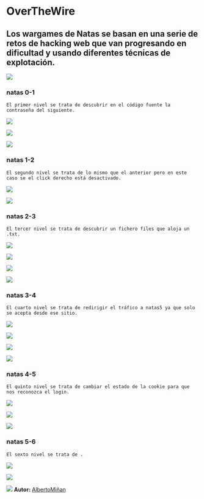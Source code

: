 # OverTheWire
    
## Los wargames de Natas se basan en una serie de retos de hacking web que van progresando en dificultad y usando diferentes técnicas de explotación.

![](https://github.com/albertominan/WriteUps/blob/45d52a9ac58120721e333857c8dd2be25cf3cf19/WEB/Overthewire/natas/capturas/natas.png)
  
### natas 0-1

    El primer nivel se trata de descubrir en el código fuente la contraseña del siguiente.

  ![](https://github.com/albertominan/WriteUps/blob/45d52a9ac58120721e333857c8dd2be25cf3cf19/WEB/Overthewire/natas/capturas/natas0.png)

  ![](https://github.com/albertominan/WriteUps/blob/45d52a9ac58120721e333857c8dd2be25cf3cf19/WEB/Overthewire/natas/capturas/natas0sol.png)
  
  ![](https://github.com/albertominan/WriteUps/blob/45d52a9ac58120721e333857c8dd2be25cf3cf19/WEB/Overthewire/natas/capturas/natas0sol1.png)

### natas 1-2

    El segundo nivel se trata de lo mismo que el anterior pero en este caso se el click derecho está desactivado.

  ![](https://github.com/albertominan/WriteUps/blob/376a38963afc7f5c894e3646041819fedd789139/WEB/Overthewire/natas/capturas/natas1.png)

  ![](https://github.com/albertominan/WriteUps/blob/376a38963afc7f5c894e3646041819fedd789139/WEB/Overthewire/natas/capturas/natas1sol.png)
  
### natas 2-3

    El tercer nivel se trata de descubrir un fichero files que aloja un .txt.

  ![](https://github.com/albertominan/WriteUps/blob/376a38963afc7f5c894e3646041819fedd789139/WEB/Overthewire/natas/capturas/natas2.png)

  ![](https://github.com/albertominan/WriteUps/blob/376a38963afc7f5c894e3646041819fedd789139/WEB/Overthewire/natas/capturas/natas2sol.png)
  
  ![](https://github.com/albertominan/WriteUps/blob/376a38963afc7f5c894e3646041819fedd789139/WEB/Overthewire/natas/capturas/natas2sol1.png)

  ![](https://github.com/albertominan/WriteUps/blob/376a38963afc7f5c894e3646041819fedd789139/WEB/Overthewire/natas/capturas/natas2sol2.png)
  
  
  ### natas 3-4

    El cuarto nivel se trata de redirigir el tráfico a natas5 ya que solo se acepta desde ese sitio.

  ![](https://github.com/albertominan/WriteUps/blob/376a38963afc7f5c894e3646041819fedd789139/WEB/Overthewire/natas/capturas/natas4.png)

  ![](https://github.com/albertominan/WriteUps/blob/376a38963afc7f5c894e3646041819fedd789139/WEB/Overthewire/natas/capturas/natas4sol.png)
  
  ![](https://github.com/albertominan/WriteUps/blob/376a38963afc7f5c894e3646041819fedd789139/WEB/Overthewire/natas/capturas/natas4sol1.png)

  ![](https://github.com/albertominan/WriteUps/blob/376a38963afc7f5c894e3646041819fedd789139/WEB/Overthewire/natas/capturas/natas4sol2.png)
  
  
  ### natas 4-5

    El quinto nivel se trata de cambiar el estado de la cookie para que nos reconozca el login.

  ![](https://github.com/albertominan/WriteUps/blob/376a38963afc7f5c894e3646041819fedd789139/WEB/Overthewire/natas/capturas/natas5.png)

  ![](https://github.com/albertominan/WriteUps/blob/376a38963afc7f5c894e3646041819fedd789139/WEB/Overthewire/natas/capturas/natas5sol.png)
  
  ![](https://github.com/albertominan/WriteUps/blob/376a38963afc7f5c894e3646041819fedd789139/WEB/Overthewire/natas/capturas/natas5sol1.png)

  
  ### natas 5-6

    El sexto nivel se trata de .

  ![](https://github.com/albertominan/WriteUps/blob/376a38963afc7f5c894e3646041819fedd789139/WEB/Overthewire/natas/capturas/natas6.png)

  ![](https://github.com/albertominan/WriteUps/blob/376a38963afc7f5c894e3646041819fedd789139/WEB/Overthewire/natas/capturas/natas6sol.png)
  
  ![](https://github.com/albertominan/WriteUps/blob/376a38963afc7f5c894e3646041819fedd789139/WEB/Overthewire/natas/capturas/natas6sol1.png)
**Autor:** [AlbertoMiñan](https://github.com/albertominan)
